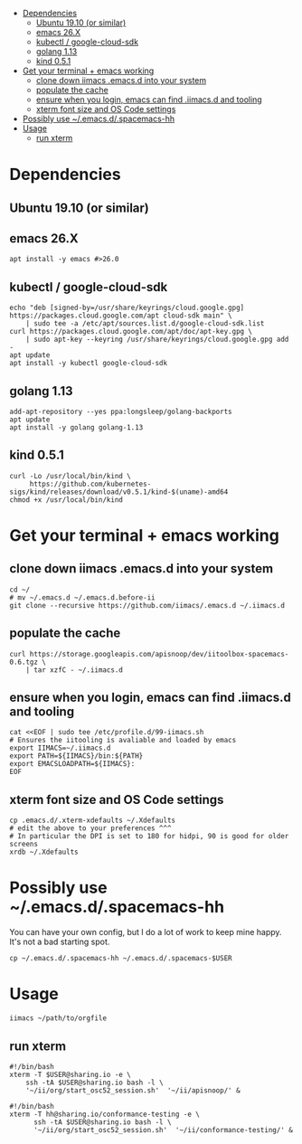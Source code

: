 - [Dependencies](#sec-1)
  - [Ubuntu 19.10 (or similar)](#sec-1-1)
  - [emacs 26.X](#sec-1-2)
  - [kubectl / google-cloud-sdk](#sec-1-3)
  - [golang 1.13](#sec-1-4)
  - [kind 0.5.1](#sec-1-5)
- [Get your terminal + emacs working](#sec-2)
  - [clone down iimacs .emacs.d into your system](#sec-2-1)
  - [populate the cache](#sec-2-2)
  - [ensure when you login, emacs can find .iimacs.d and tooling](#sec-2-3)
  - [xterm font size and OS Code settings](#sec-2-4)
- [Possibly use ~/.emacs.d/.spacemacs-hh](#sec-3)
- [Usage](#sec-4)
  - [run xterm](#sec-4-1)


# Dependencies<a id="sec-1"></a>

## Ubuntu 19.10 (or similar)<a id="sec-1-1"></a>

## emacs 26.X<a id="sec-1-2"></a>

```shell
apt install -y emacs #>26.0
```

## kubectl / google-cloud-sdk<a id="sec-1-3"></a>

```shell
echo "deb [signed-by=/usr/share/keyrings/cloud.google.gpg] https://packages.cloud.google.com/apt cloud-sdk main" \
    | sudo tee -a /etc/apt/sources.list.d/google-cloud-sdk.list
curl https://packages.cloud.google.com/apt/doc/apt-key.gpg \
    | sudo apt-key --keyring /usr/share/keyrings/cloud.google.gpg add -
apt update 
apt install -y kubectl google-cloud-sdk
```

## golang 1.13<a id="sec-1-4"></a>

```shell
add-apt-repository --yes ppa:longsleep/golang-backports
apt update
apt install -y golang golang-1.13
```

## kind 0.5.1<a id="sec-1-5"></a>

```shell
curl -Lo /usr/local/bin/kind \
     https://github.com/kubernetes-sigs/kind/releases/download/v0.5.1/kind-$(uname)-amd64
chmod +x /usr/local/bin/kind
```

# Get your terminal + emacs working<a id="sec-2"></a>

## clone down iimacs .emacs.d into your system<a id="sec-2-1"></a>

```shell
cd ~/
# mv ~/.emacs.d ~/.emacs.d.before-ii
git clone --recursive https://github.com/iimacs/.emacs.d ~/.iimacs.d
```

## populate the cache<a id="sec-2-2"></a>

```shell
curl https://storage.googleapis.com/apisnoop/dev/iitoolbox-spacemacs-0.6.tgz \
    | tar xzfC - ~/.iimacs.d
```

## ensure when you login, emacs can find .iimacs.d and tooling<a id="sec-2-3"></a>

```shell
cat <<EOF | sudo tee /etc/profile.d/99-iimacs.sh
# Ensures the iitooling is avaliable and loaded by emacs
export IIMACS=~/.iimacs.d
export PATH=${IIMACS}/bin:${PATH}
export EMACSLOADPATH=${IIMACS}:
EOF
```

## xterm font size and OS Code settings<a id="sec-2-4"></a>

```shell
cp .emacs.d/.xterm-xdefaults ~/.Xdefaults
# edit the above to your preferences ^^^
# In particular the DPI is set to 180 for hidpi, 90 is good for older screens
xrdb ~/.Xdefaults
```

# Possibly use ~/.emacs.d/.spacemacs-hh<a id="sec-3"></a>

You can have your own config, but I do a lot of work to keep mine happy. It's not a bad starting spot.

```shell
cp ~/.emacs.d/.spacemacs-hh ~/.emacs.d/.spacemacs-$USER
```

# Usage<a id="sec-4"></a>

```shell
iimacs ~/path/to/orgfile
```

## run xterm<a id="sec-4-1"></a>

```shell
#!/bin/bash
xterm -T $USER@sharing.io -e \
    ssh -tA $USER@sharing.io bash -l \
    '~/ii/org/start_osc52_session.sh'  '~/ii/apisnoop/' &
```

```shell
#!/bin/bash
xterm -T hh@sharing.io/conformance-testing -e \
      ssh -tA $USER@sharing.io bash -l \
      '~/ii/org/start_osc52_session.sh'  '~/ii/conformance-testing/' &
```

